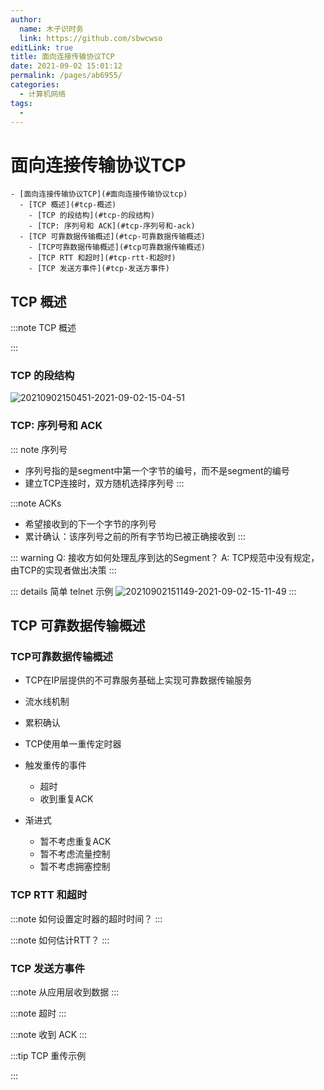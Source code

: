 ```yaml
---
author: 
  name: 木子识时务
  link: https://github.com/sbwcwso
editLink: true
title: 面向连接传输协议TCP
date: 2021-09-02 15:01:12
permalink: /pages/ab6955/
categories: 
  - 计算机网络
tags: 
  - 
---
```


# 面向连接传输协议TCP

```markmap
- [面向连接传输协议TCP](#面向连接传输协议tcp)
  - [TCP 概述](#tcp-概述)
    - [TCP 的段结构](#tcp-的段结构)
    - [TCP: 序列号和 ACK](#tcp-序列号和-ack)
  - [TCP 可靠数据传输概述](#tcp-可靠数据传输概述)
    - [TCP可靠数据传输概述](#tcp可靠数据传输概述)
    - [TCP RTT 和超时](#tcp-rtt-和超时)
    - [TCP 发送方事件](#tcp-发送方事件)
```

## TCP 概述

:::note TCP 概述

:::

### TCP 的段结构

![20210902150451-2021-09-02-15-04-51](https://cdn.jsdelivr.net/gh/sbwcwso/PicBed@master/20210902150451-2021-09-02-15-04-51.png)

### TCP: 序列号和 ACK

::: note 序列号
* 序列号指的是segment中第一个字节的编号，而不是segment的编号
* 建立TCP连接时，双方随机选择序列号
:::

:::note ACKs
* 希望接收到的下一个字节的序列号
* 累计确认：该序列号之前的所有字节均已被正确接收到
:::

::: warning Q: 接收方如何处理乱序到达的Segment？
A: TCP规范中没有规定，由TCP的实现者做出决策
:::

::: details 简单 telnet 示例
![20210902151149-2021-09-02-15-11-49](https://cdn.jsdelivr.net/gh/sbwcwso/PicBed@master/20210902151149-2021-09-02-15-11-49.png)
:::

## TCP 可靠数据传输概述

### TCP可靠数据传输概述

* TCP在IP层提供的不可靠服务基础上实现可靠数据传输服务
* 流水线机制
* 累积确认
* TCP使用单一重传定时器

* 触发重传的事件
  * 超时
  * 收到重复ACK

* 渐进式
  * 暂不考虑重复ACK
  * 暂不考虑流量控制
  * 暂不考虑拥塞控制

### TCP RTT 和超时

:::note 如何设置定时器的超时时间？
:::

:::note 如何估计RTT？
:::

### TCP 发送方事件

:::note 从应用层收到数据
:::

:::note 超时
:::

:::note 收到 ACK
:::

:::tip TCP 重传示例


:::
